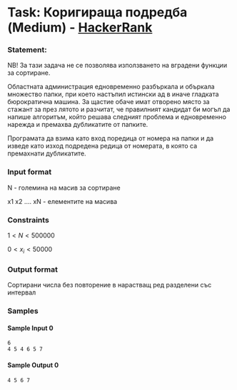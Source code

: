# Task: Коригираща подредба (Medium) - [HackerRank](<https://www.hackerrank.com/contests/sda-2020-2021-test2-erfdw/challenges/challenge-2676>)


### Statement:

NB! За тази задача не се позволява използването на вградени функции за сортиране.

Областната администрация едновременно разбъркала и объркала множество папки, при което настъпил истински ад в иначе гладката бюрократична машина. За щастие обаче имат отворено място за стажант за през лятото и разчитат, че правилният кандидат би могъл да напише алгоритъм, който решава следният проблема и едновременно нарежда и премахва дубликатите от папките. 

Програмата да взима като вход  поредица от номера на папки и да  изведе като изход подредена редица от номерата, в която са премахнати дубликатите.


### Input format

N - големина на масив за сортиране

x1 x2 …. xN - елементите на масива


### Constraints

$1 < N < 500000$

$0 < x_i < 50000$


### Output format

Сортирани числа без повторение в нарастващ ред разделени със интервал


### Samples


#### Sample Input 0
```
6
4 5 4 6 5 7
```

#### Sample Output 0
```
4 5 6 7 
```
